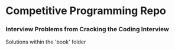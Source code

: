 # Competitive Programming Repo

### Interview Problems from Cracking the Coding Interview
Solutions within the 'book' folder
